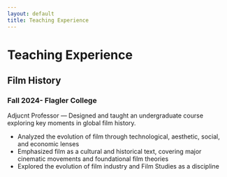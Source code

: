 ```yaml
---
layout: default
title: Teaching Experience
---
```


# Teaching Experience

## Film History
###  Fall 2024- Flagler College
Adjucnt Professor — Designed and taught an undergraduate course exploring key moments in global film history. 
- Analyzed the evolution of film through technological, aesthetic, social, and economic lenses
- Emphasized film as a cultural and historical text, covering major cinematic movements and  foundational film theories
- Explored the evolution of film industry and Film Studies as a discipline


